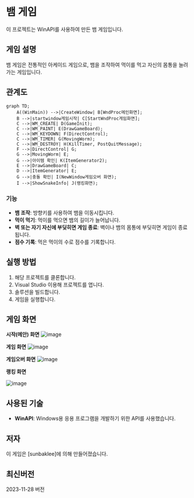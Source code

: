 # 뱀 게임

이 프로젝트는 WinAPI를 사용하여 만든 뱀 게임입니다.

## 게임 설명

뱀 게임은 전통적인 아케이드 게임으로, 뱀을 조작하여 먹이를 먹고 자신의 몸통을 늘려가는 게임입니다. 

## 관계도

```mermaid
graph TD;
    A((WinMain)) -->|CreateWindow| B[WndProc메인화면];
    B -->|startwindow게임시작| C[StartWndProc게임화면];
    C -->|WM_CREATE| D(GameInit);
    C -->|WM_PAINT| E(DrawGameBoard);
    C -->|WM_KEYDOWN| F(DirectControl);
    C -->|WM_TIMER| G(MovingWorm);
    C -->|WM_DESTROY| H(KillTimer, PostQuitMessage);
    F -->|DirectControl| G;
    G -->|MovingWorm| E;
    G -->|아이템 확인| K(ItemGenerator2);
    E -->|DrawGameBoard| C;
    D -->|ItemGenerator| E;
    G -->|충돌 확인| I(NewWindow게임오버 화면);
    I -->|ShowSnakeInfo| J(랭킹화면);
```

### 기능

- **뱀 조작**: 방향키를 사용하여 뱀을 이동시킵니다.
- **먹이 먹기**: 먹이를 먹으면 뱀의 길이가 늘어납니다.
- **벽 또는 자기 자신에 부딪히면 게임 종료**: 벽이나 뱀의 몸통에 부딪히면 게임이 종료됩니다.
- **점수 기록**: 먹은 먹이의 수로 점수를 기록합니다.

## 실행 방법

1. 해당 프로젝트를 클론합니다.
2. Visual Studio 이용해 프로젝트를 엽니다.
3. 솔루션을 빌드합니다.
4. 게임을 실행합니다.

## 게임 화면

 **시작(메안) 화면**
 ![image](https://github.com/sunbaklee/snake_game/assets/105528907/4b6f3fd6-4654-40f1-82d3-9542581fd8b8)

**게임 화면**
![image](https://github.com/sunbaklee/snake_game/assets/105528907/0e635f8d-6c6a-4c7b-aef4-7b4106743e6f)

**게임오버 화면**
![image](https://github.com/sunbaklee/snake_game/assets/105528907/87096084-cc55-489d-b7cd-bd79d99feb7c)

**랭킹 화면**


![image](https://github.com/sunbaklee/snake_game/assets/105528907/b40b2c10-e66a-403a-9d3c-53c14ba64f5c)


## 사용된 기술

- **WinAPI**: Windows용 응용 프로그램을 개발하기 위한 API를 사용했습니다.

## 저자

이 게임은 [sunbaklee]에 의해 만들어졌습니다.

## 최신버전

2023-11-28 버전

